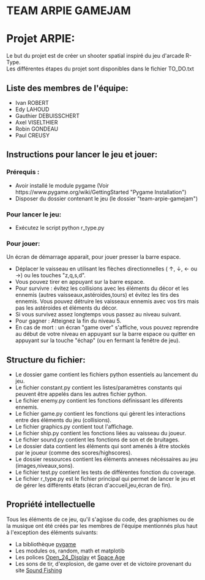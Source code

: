 # TEAM ARPIE GAMEJAM

<h1> Projet ARPIE: </h1>
<p>
Le but du projet est de créer un shooter spatial inspiré du jeu d'arcade R-Type.<br>
Les différentes étapes du projet sont disponibles dans le fichier TO_DO.txt </p>

<h2> Liste des membres de l'équipe: </h2>
<ul>
<li>Ivan ROBERT</li>
<li>Edy LAHOUD</li>
<li>Gauthier DEBUISSCHERT</li>
<li>Axel VISELTHIER</li>
<li>Robin GONDEAU</li>
<li>Paul CREUSY</li>
</ul>
<h2> Instructions pour lancer le jeu et jouer: </h2>
<h3>Prérequis :</h3>
<ul>
<li>Avoir installé le module pygame (Voir https://www.pygame.org/wiki/GettingStarted "Pygame Installation")</li>
<li>Disposer du dossier contenant le jeu (le dossier "team-arpie-gamejam")</li>
</ul>
<h3>Pour lancer le jeu:</h3>
<ul><li>Exécutez le script python r_type.py</li></ul>

<h3>Pour jouer:</h3>
<p>Un écran de démarrage apparait, pour jouer presser la barre espace.
<ul>
<li>Déplacer le vaisseau en utilisant les flèches directionnelles ( ↑, ↓, ← ou →) ou les touches "z,q,s,d".</li>
<li>Vous pouvez tirer en appuyant sur la barre espace.</li>
<li>Pour survivre : évitez les collisions avec les éléments du décor et les ennemis (autres vaisseaux,astéroides,tours) et évitez les tirs des ennemis. Vous pouvez détruire les vaisseaux ennemis avec vos tirs mais pas les astéroides et éléments du décor.</li>
<li>Si vous survivez assez longtemps vous passez au niveau suivant.</li>
<li>Pour gagner : Atteignez la fin du niveau 5.</li>
<li>En cas de mort : un écran "game over" s'affiche, vous pouvez reprendre au début de votre niveau en appuyant sur la barre espace ou quitter en appuyant sur la touche "échap" (ou en fermant la fenêtre de jeu).</li>
</ul></p>

<h2> Structure du fichier:  </h2>
<ul>
<li>Le dossier game contient les fichiers python essentiels au lancement du jeu.</li>
<li>Le fichier constant.py contient les listes/paramètres constants qui peuvent être appelés dans les autres fichier python.</li>
<li>Le fichier enemy.py contient les fonctions définissant les diférents ennemis.</li>
<li>Le fichier game.py contient les fonctions qui gèrent les interactions entre des éléments du jeu (collisions).</li>
<li>Le fichier graphics.py contient tout l'affichage.</li>
<li>Le fichier ship.py contient les fonctions liées au vaisseau du joueur.</li>
<li>Le fichier sound.py contient les fonctions de son et de bruitages.</li>
<li>Le dossier data contient les éléments qui sont amenés à être stockés par le joueur (comme des scores/highscores).</li>
<li>Le dossier ressources contient les éléments annexes nécéssaires au jeu (images,niveaux,sons).</li>
<li>Le fichier test.py contient les tests de différentes fonction du coverage.</li>
<li>Le fichier r_type.py est le fichier principal qui permet de lancer le jeu et de gérer les différents états (écran d'accueil,jeu,écran de fin).</li>
</ul>

<h2>Propriété intellectuelle</h2>
<p>
Tous les éléments de ce jeu, qu'il s'agisse du code, des graphismes ou de la musique ont été créés par les membres de l'équipe mentionnés plus haut à l'exception des éléments suivants:
</p>
<ul>
<li>La bibliothèque <a href='https://www.pygame.org/news'>pygame</a></li>
<li>Les modules os, random, math et matplotib</li>
<li>Les polices <a href='https://www.dafont.com/fr/open-24-display-st.font'>Open_24_Display</a> et <a href='https://www.dafont.com/fr/space-age.font'>Space Age</a></li>
<li>Les sons de tir, d'explosion, de game over et de victoire provenant du site <a href='https://www.sound-fishing.net/'>Sound Fishing</a></li>
</ul>
